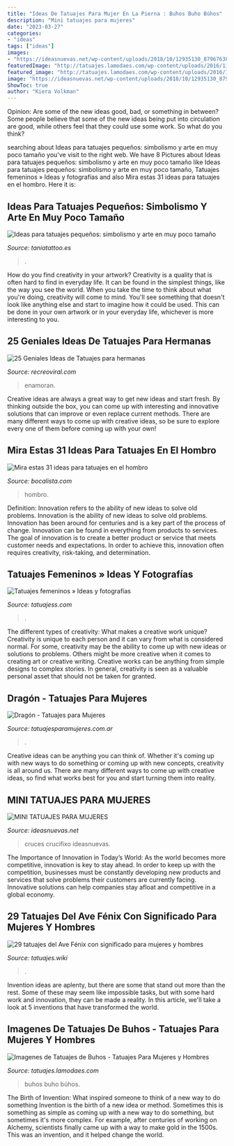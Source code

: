 ```yaml
---
title: "Ideas De Tatuajes Para Mujer En La Pierna : Buhos Buho Búhos"
description: "Mini tatuajes para mujeres"
date: "2023-03-27"
categories:
- "ideas"
tags: ["ideas"]
images:
- "https://ideasnuevas.net/wp-content/uploads/2018/10/12935130_879676382144332_1709037034_n1.jpg"
featuredImage: "http://tatuajes.lamodaes.com/wp-content/uploads/2016/11/tatuaje-de-buho-asimetrico.jpg"
featured_image: "http://tatuajes.lamodaes.com/wp-content/uploads/2016/11/tatuaje-de-buho-asimetrico.jpg"
image: "https://ideasnuevas.net/wp-content/uploads/2018/10/12935130_879676382144332_1709037034_n1.jpg"
ShowToc: true
author: "Kiera Volkman"
---
```



Opinion: Are some of the new ideas good, bad, or something in between?
Some people believe that some of the new ideas being put into circulation are good, while others feel that they could use some work. So what do you think?

	

		
searching about Ideas para tatuajes pequeños: simbolismo y arte en muy poco tamaño you've visit to the right web. We have 8 Pictures about Ideas para tatuajes pequeños: simbolismo y arte en muy poco tamaño like Ideas para tatuajes pequeños: simbolismo y arte en muy poco tamaño, Tatuajes femeninos » Ideas y fotografías and also Mira estas 31 ideas para tatuajes en el hombro. Here it is:
		
    
## Ideas Para Tatuajes Pequeños: Simbolismo Y Arte En Muy Poco Tamaño

<img loading=lazy src="https://s3-eu-west-1.amazonaws.com/taniatattoo/wp-content/uploads/2018/05/23115532/tatuajes-pequenos-1-728x1030.jpg" onerror="this.onerror=null;this.src='https://tse4.mm.bing.net/th?id=OIP.HtjpoQvMO_fjOsJo-bdrbAHaKe&amp;pid=15.1';" alt="Ideas para tatuajes pequeños: simbolismo y arte en muy poco tamaño">

_Source: taniatattoo.es_

>. 

	

How do you find creativity in your artwork?
Creativity is a quality that is often hard to find in everyday life. It can be found in the simplest things, like the way you see the world. When you take the time to think about what you're doing, creativity will come to mind. You'll see something that doesn't look like anything else and start to imagine how it could be used. This can be done in your own artwork or in your everyday life, whichever is more interesting to you.

    
## 25 Geniales Ideas De Tatuajes Para Hermanas

<img loading=lazy src="https://www.recreoviral.com/wp-content/uploads/2016/02/25-TATUAJES-HERMANAS-3.jpg" onerror="this.onerror=null;this.src='https://tse3.mm.bing.net/th?id=OIP.8mHpPQcFrrM6ZjBnT_XcqAHaHa&amp;pid=15.1';" alt="25 Geniales Ideas de Tatuajes para hermanas">

_Source: recreoviral.com_

>enamoran. 

	

Creative ideas are always a great way to get new ideas and start fresh. By thinking outside the box, you can come up with interesting and innovative solutions that can improve or even replace current methods. There are many different ways to come up with creative ideas, so be sure to explore every one of them before coming up with your own!

    
## Mira Estas 31 Ideas Para Tatuajes En El Hombro

<img loading=lazy src="http://www.bocalista.com/wp-content/uploads/2015/10/Captura-de-pantalla-2015-10-30-a-las-0.00.28.jpg" onerror="this.onerror=null;this.src='https://tse4.mm.bing.net/th?id=OIP.ewibmCiqbb05b08Bb0-PjAHaHc&amp;pid=15.1';" alt="Mira estas 31 ideas para tatuajes en el hombro">

_Source: bocalista.com_

>hombro. 

	

Definition: Innovation refers to the ability of new ideas to solve old problems.
Innovation is the ability of new ideas to solve old problems. Innovation has been around for centuries and is a key part of the process of change. Innovation can be found in everything from products to services. The goal of innovation is to create a better product or service that meets customer needs and expectations. In order to achieve this, innovation often requires creativity, risk-taking, and determination.

    
## Tatuajes Femeninos » Ideas Y Fotografías

<img loading=lazy src="https://tatuajess.com/wp-content/uploads/2015/11/tatuajes-femeninos-10.png" onerror="this.onerror=null;this.src='https://tse2.mm.bing.net/th?id=OIP.GAgDAxfq_gjkjgHtLxnUBwHaE8&amp;pid=15.1';" alt="Tatuajes femeninos » Ideas y fotografías">

_Source: tatuajess.com_

>. 

	

The different types of creativity: What makes a creative work unique?
Creativity is unique to each person and it can vary from what is considered normal. For some, creativity may be the ability to come up with new ideas or solutions to problems. Others might be more creative when it comes to creating art or creative writing. Creative works can be anything from simple designs to complex stories. In general, creativity is seen as a valuable personal asset that should not be taken for granted.

    
## Dragón - Tatuajes Para Mujeres

<img loading=lazy src="http://www.tatuajesparamujeres.com.ar/wp-content/uploads/2014/10/Tatuaje-Dragón.png" onerror="this.onerror=null;this.src='https://tse3.mm.bing.net/th?id=OIP.pT_Jv8tLyla29UVwMJIpGQHaHa&amp;pid=15.1';" alt="Dragón - Tatuajes para Mujeres">

_Source: tatuajesparamujeres.com.ar_

>. 

	

Creative ideas can be anything you can think of. Whether it's coming up with new ways to do something or coming up with new concepts, creativity is all around us. There are many different ways to come up with creative ideas, so find what works best for you and start turning them into reality.

    
## MINI TATUAJES PARA MUJERES

<img loading=lazy src="https://ideasnuevas.net/wp-content/uploads/2018/10/12935130_879676382144332_1709037034_n1.jpg" onerror="this.onerror=null;this.src='https://tse2.mm.bing.net/th?id=OIP.aefieY6pdxk_CZCugDVVGAHaHa&amp;pid=15.1';" alt="MINI TATUAJES PARA MUJERES">

_Source: ideasnuevas.net_

>cruces crucifixo ideasnuevas. 

	

The Importance of Innovation in Today’s World:
As the world becomes more competitive, innovation is key to stay ahead. In order to keep up with the competition, businesses must be constantly developing new products and services that solve problems their customers are currently facing. Innovative solutions can help companies stay afloat and competitive in a global economy.

    
## 29 Tatuajes Del Ave Fénix Con Significado Para Mujeres Y Hombres

<img loading=lazy src="https://tatuajes.wiki/wp-content/uploads/tatuaje-ave-fenix-img_5ded5aff418e6.jpg" onerror="this.onerror=null;this.src='https://tse3.mm.bing.net/th?id=OIP.z7Lem7LxrFIf4qnKboIVtwHaLk&amp;pid=15.1';" alt="29 tatuajes del Ave Fénix con significado para mujeres y hombres">

_Source: tatuajes.wiki_

>. 

	

Invention ideas are aplenty, but there are some that stand out more than the rest. Some of these may seem like impossible tasks, but with some hard work and innovation, they can be made a reality. In this article, we'll take a look at 5 inventions that have transformed the world.

    
## Imagenes De Tatuajes De Buhos - Tatuajes Para Mujeres Y Hombres

<img loading=lazy src="http://tatuajes.lamodaes.com/wp-content/uploads/2016/11/tatuaje-de-buho-asimetrico.jpg" onerror="this.onerror=null;this.src='https://tse3.mm.bing.net/th?id=OIP.O0nGPUvXCut7wRU8541j4QHaKY&amp;pid=15.1';" alt="Imagenes de Tatuajes de Buhos - Tatuajes Para Mujeres y Hombres">

_Source: tatuajes.lamodaes.com_

>buhos buho búhos. 

	

The Birth of Invention: What inspired someone to think of a new way to do something
Invention is the birth of a new idea or method. Sometimes this is something as simple as coming up with a new way to do something, but sometimes it's more complex. For example, after centuries of working on Alchemy, scientists finally came up with a way to make gold in the 1500s. This was an invention, and it helped change the world.

